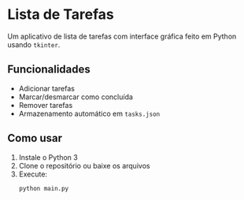 #  Lista de Tarefas

Um aplicativo de lista de tarefas com interface gráfica feito em Python usando `tkinter`.

## Funcionalidades

-  Adicionar tarefas
-  Marcar/desmarcar como concluída
-  Remover tarefas
-  Armazenamento automático em `tasks.json`

## Como usar

1. Instale o Python 3
2. Clone o repositório ou baixe os arquivos
3. Execute:
   ```bash
   python main.py
